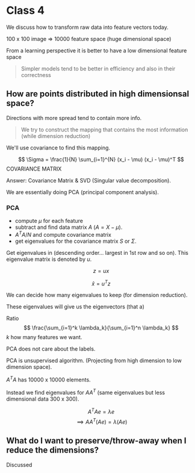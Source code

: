 # Class 4

We discuss how to transform raw data into feature vectors today.

100 x 100 image => 10000 feature space (huge dimensional space)

From a learning perspective it is better to have a low dimensional feature space 

> Simpler models tend to be better in efficiency and also in their correctness

## How are points distributed in high dimensionsal space?

Directions with more spread tend to contain more info.

> We try to construct the mapping that contains the most information (while dimension reduction)

We'll use covariance to find this mapping.

$$
\Sigma = \frac{1}{N} \sum_{i=1}^{N} (x_i - \mu) (x_i - \mu)^T
$$
COVARIANCE MATRIX

Answer: Covariance Matrix & SVD (Singular value decomposition).

We are essentially doing PCA (principal component analysis).

### PCA

- compute $\mu$ for each feature
- subtract and find data matrix $A$ ($A = X - \mu$).
- $A^T A / N$ and compute covariance matrix
- get eigenvalues for the covariance matrix $S$ or $\Sigma$.

Get eigenvalues in (descending order... largest in 1st row and so on). This eigenvalue matrix is denoted by $u$.

$$z = u x$$

$$
\hat{x} = u^T z
$$ 

We can decide how many eigenvalues to keep (for dimension reduction).

These eigenvalues will give us the eigenvectors (that a)

Ratio
$$
\frac{\sum_{i=1}^k \lambda_k}{\sum_{i=1}^n \lambda_k}
$$ 
$k$ how many features we want.

PCA does not care about the labels.

PCA is unsupervised algorithm. (Projecting from high dimension to low dimension space).

$A^T A$ has 10000 x 10000 elements.

Instead we find eigenvalues for $A A^T$ (same eigenvalues but less dimensional data 300 x 300).

 $$
A^T A e = \lambda e
$$ 
$$
\implies A A^T (A e) = \lambda (A e)
$$ 


## What do I want to preserve/throw-away when I reduce the dimensions?

Discussed

